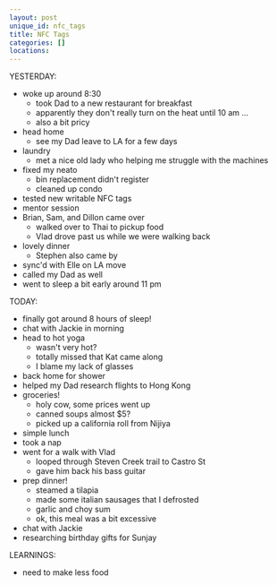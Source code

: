 ```yaml
---
layout: post
unique_id: nfc_tags
title: NFC Tags
categories: []
locations: 
---
```


YESTERDAY:
* woke up around 8:30
  * took Dad to a new restaurant for breakfast
  * apparently they don't really turn on the heat until 10 am ...
  * also a bit pricy
* head home
  * see my Dad leave to LA for a few days
* laundry
  * met a nice old lady who helping me struggle with the machines
* fixed my neato
  * bin replacement didn't register
  * cleaned up condo
* tested new writable NFC tags
* mentor session
* Brian, Sam, and Dillon came over
  * walked over to Thai to pickup food
  * Vlad drove past us while we were walking back
* lovely dinner
  * Stephen also came by
* sync'd with Elle on LA move
* called my Dad as well
* went to sleep a bit early around 11 pm

TODAY:
* finally got around 8 hours of sleep!
* chat with Jackie in morning
* head to hot yoga
  * wasn't very hot?
  * totally missed that Kat came along
  * I blame my lack of glasses
* back home for shower
* helped my Dad research flights to Hong Kong
* groceries!
  * holy cow, some prices went up
  * canned soups almost $5?
  * picked up a california roll from Nijiya
* simple lunch
* took a nap
* went for a walk with Vlad
  * looped through Steven Creek trail to Castro St
  * gave him back his bass guitar
* prep dinner!
  * steamed a tilapia
  * made some italian sausages that I defrosted
  * garlic and choy sum
  * ok, this meal was a bit excessive
* chat with Jackie
* researching birthday gifts for Sunjay

LEARNINGS:
* need to make less food
